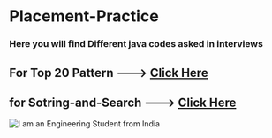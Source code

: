 # Placement-Practice
### Here you will find Different java codes asked in interviews

## For Top 20 Pattern ---> [Click Here](https://github.com/Sushavan20/Basic-Pattern-in-Java.git)
## for Sotring-and-Search ---> [Click Here](https://github.com/Sushavan20/Sotring-and-Search.git)

![I am an Engineering Student from India](https://professional-electrician.com/wp-content/uploads/2019/11/COPYRIGHT-PESHKOV.jpeg)


